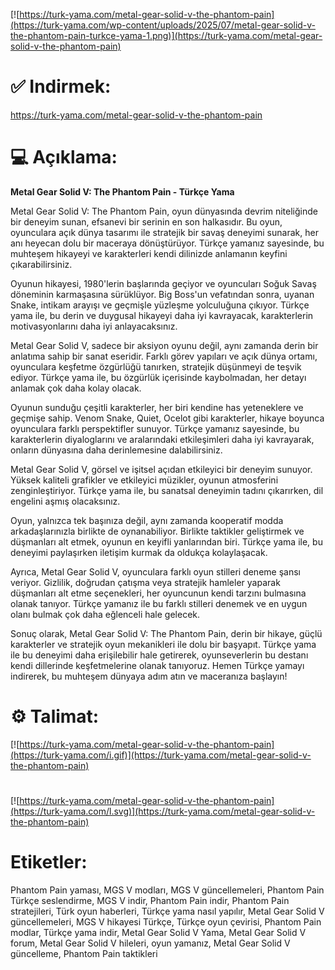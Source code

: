 [![https://turk-yama.com/metal-gear-solid-v-the-phantom-pain](https://turk-yama.com/wp-content/uploads/2025/07/metal-gear-solid-v-the-phantom-pain-turkce-yama-1.png)](https://turk-yama.com/metal-gear-solid-v-the-phantom-pain)
# ✅ Indirmek:
https://turk-yama.com/metal-gear-solid-v-the-phantom-pain
# 💻 Açıklama:
**Metal Gear Solid V: The Phantom Pain - Türkçe Yama**

Metal Gear Solid V: The Phantom Pain, oyun dünyasında devrim niteliğinde bir deneyim sunan, efsanevi bir serinin en son halkasıdır. Bu oyun, oyunculara açık dünya tasarımı ile stratejik bir savaş deneyimi sunarak, her anı heyecan dolu bir maceraya dönüştürüyor. Türkçe yamanız sayesinde, bu muhteşem hikayeyi ve karakterleri kendi dilinizde anlamanın keyfini çıkarabilirsiniz.

Oyunun hikayesi, 1980'lerin başlarında geçiyor ve oyuncuları Soğuk Savaş döneminin karmaşasına sürüklüyor. Big Boss'un vefatından sonra, uyanan Snake, intikam arayışı ve geçmişle yüzleşme yolculuğuna çıkıyor. Türkçe yama ile, bu derin ve duygusal hikayeyi daha iyi kavrayacak, karakterlerin motivasyonlarını daha iyi anlayacaksınız.

Metal Gear Solid V, sadece bir aksiyon oyunu değil, aynı zamanda derin bir anlatıma sahip bir sanat eseridir. Farklı görev yapıları ve açık dünya ortamı, oyunculara keşfetme özgürlüğü tanırken, stratejik düşünmeyi de teşvik ediyor. Türkçe yama ile, bu özgürlük içerisinde kaybolmadan, her detayı anlamak çok daha kolay olacak.

Oyunun sunduğu çeşitli karakterler, her biri kendine has yeteneklere ve geçmişe sahip. Venom Snake, Quiet, Ocelot gibi karakterler, hikaye boyunca oyunculara farklı perspektifler sunuyor. Türkçe yamanız sayesinde, bu karakterlerin diyaloglarını ve aralarındaki etkileşimleri daha iyi kavrayarak, onların dünyasına daha derinlemesine dalabilirsiniz.

Metal Gear Solid V, görsel ve işitsel açıdan etkileyici bir deneyim sunuyor. Yüksek kaliteli grafikler ve etkileyici müzikler, oyunun atmosferini zenginleştiriyor. Türkçe yama ile, bu sanatsal deneyimin tadını çıkarırken, dil engelini aşmış olacaksınız.

Oyun, yalnızca tek başınıza değil, aynı zamanda kooperatif modda arkadaşlarınızla birlikte de oynanabiliyor. Birlikte taktikler geliştirmek ve düşmanları alt etmek, oyunun en keyifli yanlarından biri. Türkçe yama ile, bu deneyimi paylaşırken iletişim kurmak da oldukça kolaylaşacak.

Ayrıca, Metal Gear Solid V, oyunculara farklı oyun stilleri deneme şansı veriyor. Gizlilik, doğrudan çatışma veya stratejik hamleler yaparak düşmanları alt etme seçenekleri, her oyuncunun kendi tarzını bulmasına olanak tanıyor. Türkçe yamanız ile bu farklı stilleri denemek ve en uygun olanı bulmak çok daha eğlenceli hale gelecek.

Sonuç olarak, Metal Gear Solid V: The Phantom Pain, derin bir hikaye, güçlü karakterler ve stratejik oyun mekanikleri ile dolu bir başyapıt. Türkçe yama ile bu deneyimi daha erişilebilir hale getirerek, oyunseverlerin bu destanı kendi dillerinde keşfetmelerine olanak tanıyoruz. Hemen Türkçe yamayı indirerek, bu muhteşem dünyaya adım atın ve maceranıza başlayın!
# ⚙️ Talimat:
[![https://turk-yama.com/metal-gear-solid-v-the-phantom-pain](https://turk-yama.com/i.gif)](https://turk-yama.com/metal-gear-solid-v-the-phantom-pain)
#
[![https://turk-yama.com/metal-gear-solid-v-the-phantom-pain](https://turk-yama.com/l.svg)](https://turk-yama.com/metal-gear-solid-v-the-phantom-pain)
# Etiketler:
Phantom Pain yaması, MGS V modları, MGS V güncellemeleri, Phantom Pain Türkçe seslendirme, MGS V indir, Phantom Pain indir, Phantom Pain stratejileri, Türk oyun haberleri, Türkçe yama nasıl yapılır, Metal Gear Solid V güncellemeleri, MGS V hikayesi Türkçe, Türkçe oyun çevirisi, Phantom Pain modlar, Türkçe yama indir, Metal Gear Solid V Yama, Metal Gear Solid V forum, Metal Gear Solid V hileleri, oyun yamanız, Metal Gear Solid V güncelleme, Phantom Pain taktikleri


